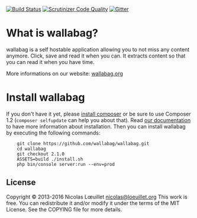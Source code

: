 [![Build Status](https://api.travis-ci.org/wallabag/wallabag.svg?branch=master)](https://travis-ci.org/wallabag/wallabag)
[![Scrutinizer Code Quality](https://scrutinizer-ci.com/g/wallabag/wallabag/badges/quality-score.png?b=master)](https://scrutinizer-ci.com/g/wallabag/wallabag/?branch=master)
[![Gitter](https://badges.gitter.im/gitterHQ/gitter.svg)](https://gitter.im/wallabag/wallabag)

# What is wallabag?
wallabag is a self hostable application allowing you to not miss any content anymore.
Click, save and read it when you can. It extracts content so that you can read it when you have time.

More informations on our website: [wallabag.org](https://wallabag.org)

# Install wallabag

If you don't have it yet, please [install composer](https://getcomposer.org/download/) or be sure to use Composer 1.2 (`composer selfupdate` can help you about that). Read [our documentation](http://doc.wallabag.org) to have more information about installation. 
Then you can install wallabag by executing the following commands:

```
    git clone https://github.com/wallabag/wallabag.git
    cd wallabag
    git checkout 2.1.0
    ASSETS=build ./install.sh
    php bin/console server:run --env=prod
```

## License
Copyright © 2013-2016 Nicolas Lœuillet <nicolas@loeuillet.org>
This work is free. You can redistribute it and/or modify it under the
terms of the MIT License. See the COPYING file for more details.
